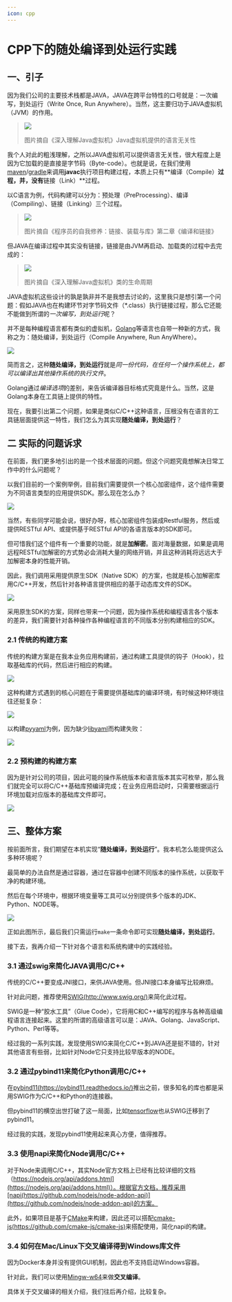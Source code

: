 ```yaml
---
icon: cpp
---
```


# CPP下的随处编译到处运行实践

## 一、引子

因为我们公司的主要技术栈都是JAVA，JAVA在跨平台特性的口号就是：一次编写，到处运行（Write Once, Run Anywhere）。当然，这主要归功于JAVA虚拟机（JVM）的作用。

>![](https://jsd.cdn.zzko.cn/gh/wuliang142857/pictures-hosting@main/20211220/JAVA虚拟机提供的语言无关性.1gr3ag7hyxxc.png)
>
>图片摘自《深入理解Java虚拟机》Java虚拟机提供的语言无关性

我个人对此的粗浅理解，之所以JAVA虚拟机可以提供语言无关性，很大程度上是因为它加载的是直接是字节码（Byte-code）。也就是说，在我们使用[maven](https://maven.apache.org/)/[gradle](https://gradle.org/)来调用**javac**执行项目构建过程，本质上只有**编译（Compile）**过程，并，没有**链接（Link）**过程。

以C语言为例，代码构建可以分为：预处理（PreProcessing）、编译（Compiling）、链接（Linking）三个过程。

>![](https://jsd.cdn.zzko.cn/gh/wuliang142857/pictures-hosting@main/20211220/GCC编译过程分解.292zc3az5msk.png)
>
>图片摘自《程序员的自我修养：链接、装载与库》第二章《编译和链接》

但JAVA在编译过程中其实没有链接，链接是由JVM再启动、加载类的过程中去完成的：

>![](https://jsd.cdn.zzko.cn/gh/wuliang142857/pictures-hosting@main/20211220/类的生命周期.6gojni4g4lk0.png)
>
>图片摘自《深入理解Java虚拟机》类的生命周期

JAVA虚拟机这些设计的孰是孰非并不是我想去讨论的，这里我只是想引第一个问题：假如JAVA也在构建环节对字节码文件（\*.class）执行链接过程，那么它还能不能做到所谓的*一次编写，到处运行*呢？

并不是每种编程语言都有类似的虚拟机，[Golang](https://go.dev/)等语言也自带一种新的方式，我称之为：随处编译，到处运行（Compile Anywhere, Run AnyWhere）。

![](https://jsd.cdn.zzko.cn/gh/wuliang142857/pictures-hosting@main/20211220/golang的交叉编译.671gkjoum5s0.png)

简而言之，这种**随处编译，到处运行**就是*同一份代码，在任何一个操作系统上，都可以编译出其他操作系统的执行文件*。

Golang通过*编译选项*的差别，来告诉编译器目标格式究竟是什么。当然，这是Golang本身在工具链上提供的特性。

现在，我要引出第二个问题，如果是类似C/C++这种语言，压根没有在语言的工具链层面提供这一特性，我们怎么为其实现**随处编译，到处运行**？

## 二 实际的问题诉求

在前面，我们更多地引出的是一个技术层面的问题。但这个问题究竟想解决日常工作中的什么问题呢？

以我们目前的一个案例举例，目前我们需要提供一个核心加密组件，这个组件需要为不同语言类型的应用提供SDK。那么现在怎么办？

![](https://jsd.cdn.zzko.cn/gh/wuliang142857/pictures-hosting@main/20211220/核心组件被多个语言类型的应用调研.5ll3wt5nfdc0.png)

当然，有些同学可能会说，很好办呀，核心加密组件包装成Restful服务，然后或提供RESTful API、或提供基于RESTful API的各语言版本的SDK即可。

但可惜我们这个组件有一个重要的功能，就是**加解密**。面对海量数据，如果是调用远程RESTful加解密的方式势必会消耗大量的网络开销，并且这种消耗将远远大于加解密本身的性能开销。

因此，我们调用采用提供原生SDK（Native SDK）的方案，也就是核心加解密库用C/C++开发，然后针对各种语言提供相应的基于动态库文件的SDK。

![](https://jsd.cdn.zzko.cn/gh/wuliang142857/pictures-hosting@main/20211220/核心组件SDK遇到的问题.3pc8gbm2wc20.png)

采用原生SDK的方案，同样也带来一个问题，因为操作系统和编程语言各个版本的差异，我们需要针对各种操作各种编程语言的不同版本分别构建相应的SDK。

### 2.1 传统的构建方案

传统的构建方案是在我本业务应用构建前，通过构建工具提供的钩子（Hook），拉取基础库的代码，然后进行相应的构建。

![](https://jsd.cdn.zzko.cn/gh/wuliang142857/pictures-hosting@main/20211220/核心组件被多个语言类型的应用调研.5ll3wt5nfdc0.png)

这种构建方式遇到的核心问题在于需要提供基础库的编译环境，有时候这种环境往往还挺复杂：

![](https://jsd.cdn.zzko.cn/gh/wuliang142857/pictures-hosting@main/20211220/传统的构建方案.2tzqlkgs76c0.png)

以构建[pyyaml](https://github.com/yaml/pyyaml)为例，因为缺少[libyaml](https://github.com/yaml/libyaml)而构建失败：

![](https://jsd.cdn.zzko.cn/gh/wuliang142857/pictures-hosting@main/20211221/Screenshot2021-12-20-15.52.07.77gerfcc5cw0.png)

### 2.2 预构建的构建方案

因为是针对公司的项目，因此可能的操作系统版本和语言版本其实可枚举，那么我们就完全可以将C/C++基础库预编译完成；在业务应用启动时，只需要根据运行环境加载对应版本的基础库文件即可。

![](https://jsd.cdn.zzko.cn/gh/wuliang142857/pictures-hosting@main/20211220/预构建方案.2r1arv0vros0.png)

## 三、整体方案

按前面所言，我们期望在本机实现“**随处编译，到处运行**”。我本机怎么能提供这么多种环境呢？

最简单的办法自然是通过容器，通过在容器中创建不同版本的操作系统，以获取干净的构建环境。

然后在每个环境中，根据环境变量等工具可以分别提供多个版本的JDK、Python、NODE等。

![](https://jsd.cdn.zzko.cn/gh/wuliang142857/pictures-hosting@main/20211220/整体方案.2e1asmgllg4k.png)

正如此图所示，最后我们只需运行`make`一条命令即可实现**随处编译，到处运行**。

接下去，我再介绍一下针对各个语言和系统构建中的实践经验。

### 3.1 通过swig来简化JAVA调用C/C++

传统的C/C++要变成JNI接口，来供JAVA使用。但JNI接口本身编写比较麻烦。

针对此问题，推荐使用[SWIG(http://www.swig.org/)](http://www.swig.org/)来简化此过程。

SWIG是一种“胶水工具”（Glue Code），它将用C和C++编写的程序与各种高级编程语言连接起来。这里的所谓的高级语言可以是：JAVA、Golang、JavaScript、Python、Perl等等。

经过我的一系列实践，发现使用SWIG来简化C/C++到JAVA还是挺不错的，针对其他语言有些弱，比如针对Node它只支持比较早版本的NODE。

### 3.2 通过pybind11来简化Python调用C/C++

在[pybind11(https://pybind11.readthedocs.io/)](https://pybind11.readthedocs.io/)推出之前，很多知名的库也都是采用SWIG作为C/C++和Python的连接器。

但pybind11的横空出世打破了这一局面，比如[tensorflow](https://www.tensorflow.org/)也从SWIG迁移到了pybind11。

经过我的实践，发现pybind11使用起来真心方便，值得推荐。

### 3.3 使用napi来简化Node调用C/C++

对于Node来调用C/C++，其实Node官方文档上已经有比较详细的文档（https://nodejs.org/api/addons.html](https://nodejs.org/api/addons.html)）。根据官方文档，推荐采用[napi(https://github.com/nodejs/node-addon-api)](https://github.com/nodejs/node-addon-api)的方案。

此外，如果项目是基于[CMake](https://cmake.org/)来构建，因此还可以搭配[cmake-js(https://github.com/cmake-js/cmake-js)](https://github.com/cmake-js/cmake-js)来搭配使用，简化napi的构建。

### 3.4 如何在Mac/Linux下交叉编译得到Windows库文件

因为Docker本身并没有提供GUI机制，因此也不支持启动Windows容器。

针对此，我们可以使用[Mingw-w64](https://www.mingw-w64.org/)来做**交叉编译**。

具体关于交叉编译的相关介绍，我们往后再介绍，比较复杂。

